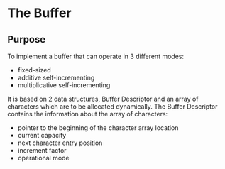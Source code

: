 # The Buffer

## Purpose
To implement a buffer that can operate in 3 different modes:
* fixed-sized
* additive self-incrementing
* multiplicative self-incrementing

It is based on 2 data structures, Buffer Descriptor and an array of characters which are to be allocated dynamically. The Buffer Descriptor contains the information about the array of characters:
* pointer to the beginning of the character array location
* current capacity
* next character entry position
* increment factor
* operational mode
